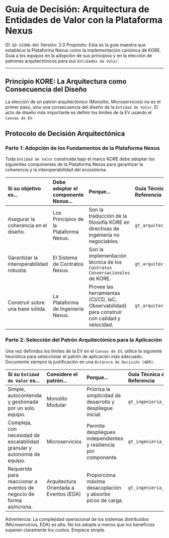 # Guía de Decisión: Arquitectura de Entidades de Valor con la Plataforma Nexus

ID: `GD-SIGMA-001`
Versión: 2.0
Propósito: Esta es la guía maestra que establece la Plataforma Nexus como la implementación canónica de KORE. Guía a los equipos en la adopción de sus principios y en la elección de patrones arquitectónicos para sus `Entidades de Valor`.

---

## Principio KORE: La Arquitectura como Consecuencia del Diseño

La elección de un patrón arquitectónico (Monolito, Microservicios) no es el primer paso, sino una consecuencia del diseño de la `Entidad de Valor`. El acto de diseño más importante es definir los límites de la EV usando el `Canvas de EV`.

## Protocolo de Decisión Arquitectónica

### Parte 1: Adopción de los Fundamentos de la Plataforma Nexus

Toda `Entidad de Valor` construida bajo el marco KORE debe adoptar los siguientes componentes de la Plataforma Nexus para garantizar la coherencia y la interoperabilidad del ecosistema.

| Si su objetivo es... | Debe adoptar el componente Nexus... | Porque... | Guía Técnica de Referencia |
| :--- | :--- | :--- | :--- |
| Asegurar la coherencia en el diseño. | Los Principios de la Plataforma Nexus. | Son la traducción de la filosofía KORE en directivas de ingeniería no negociables. | `gt_arquitectura_nexus.md` |
| Garantizar la interoperabilidad robusta. | El Sistema de Contratos Nexus. | Son la implementación técnica de los `Contratos Conversacionales` de KORE. | `gt_arquitectura_nexus.md` |
| Construir sobre una base sólida. | La Plataforma de Ingeniería Nexus. | Provee las herramientas (CI/CD, IaC, Observabilidad) para construir con calidad y velocidad. | `gt_arquitectura_nexus.md` |

### Parte 2: Selección del Patrón Arquitectónico para la Aplicación

Una vez definidos los límites de la EV en el `Canvas de EV`, utilice la siguiente heurística para seleccionar el patrón de aplicación más adecuado. Documente siempre la justificación en una `Bitácora de Decisión (ADR)`.

| Si su `Entidad de Valor` es... | Considere el patrón... | Porque... | Guía Técnica de Referencia |
| :--- | :--- | :--- | :--- |
| Simple, autocontenida y gestionada por un solo equipo. | Monolito Modular | Prioriza la simplicidad de desarrollo y despliegue inicial. | `gt_ingenieria_software.md` |
| Compleja, con necesidad de escalabilidad granular y autonomía de equipo. | Microservicios | Permite despliegues independientes y resiliencia por componente. | `gt_ingenieria_software.md` |
| Requerida para reaccionar a eventos de negocio de forma asíncrona. | Arquitectura Orientada a Eventos (EDA) | Proporciona máxima desacoplación y absorbe picos de carga. | `gt_ingenieria_software.md` |

Advertencia: La complejidad operacional de los sistemas distribuidos (Microservicios, EDA) es alta. No los adopte a menos que los beneficios superen claramente los costos. Empiece simple.